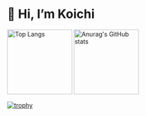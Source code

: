 # 👋 Hi, I’m Koichi


<p align="left">
 <img alt="Top Langs" height="150px" src="https://github-readme-stats.vercel.app/api/top-langs/?username=KoichiEndo323&layout=compact&theme=onedark" />
 <img alt="Anurag's GitHub stats" height="150px" src="https://github-readme-stats.vercel.app/api?username=KoichiEndo323&theme=onedark&show_icons=true" />
</p>

[![trophy](https://github-profile-trophy.vercel.app/?username=KoichiEndo323&theme=onedark&column=7)](https://github.com/KoichiEndo323/github-profile-trophy)
